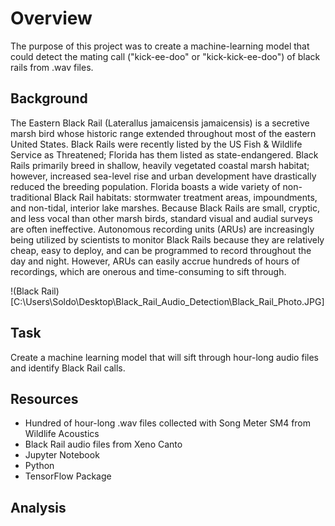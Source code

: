 # Overview

The purpose of this project was to create a machine-learning model that could detect the mating call ("kick-ee-doo" or "kick-kick-ee-doo") of black rails from .wav files.

## Background

The Eastern Black Rail (Laterallus jamaicensis jamaicensis) is a secretive marsh bird whose historic range extended throughout most of the eastern United States. Black Rails were recently listed by the US Fish & Wildlife Service as Threatened; Florida has them listed as state-endangered. Black Rails primarily breed in shallow, heavily vegetated coastal marsh habitat; however, increased sea-level rise and urban development have drastically reduced the breeding population. Florida boasts a wide variety of non-traditional Black Rail habitats: stormwater treatment areas, impoundments, and non-tidal, interior lake marshes. Because Black Rails are small, cryptic, and less vocal than other marsh birds, standard visual and audial surveys are often ineffective. Autonomous recording units (ARUs) are increasingly being utilized by scientists to monitor Black Rails because they are relatively cheap, easy to deploy, and can be programmed to record throughout the day and night. However, ARUs can easily accrue hundreds of hours of recordings, which are onerous and time-consuming to sift through.

!(Black Rail)[C:\Users\Soldo\Desktop\Black_Rail_Audio_Detection\Black_Rail_Photo.JPG]

## Task
Create a machine learning model that will sift through hour-long audio files and identify Black Rail calls. 

## Resources
* Hundred of hour-long .wav files collected with Song Meter SM4 from Wildlife Acoustics
* Black Rail audio files from Xeno Canto
* Jupyter Notebook
* Python
* TensorFlow Package

## Analysis
